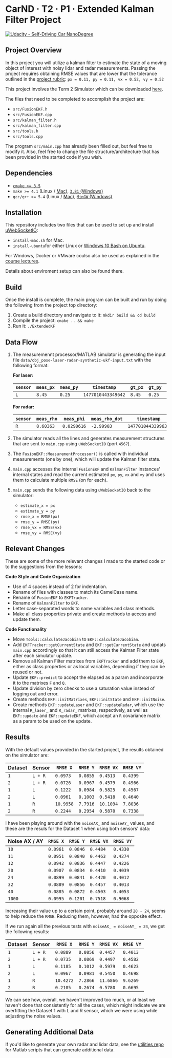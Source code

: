 CarND · T2 · P1 · Extended Kalman Filter Project
================================================

[![Udacity - Self-Driving Car NanoDegree](https://s3.amazonaws.com/udacity-sdc/github/shield-carnd.svg)](http://www.udacity.com/drive)

<!-- <img src="examples/images/final.jpg" width="512" alt="Extended Kalman Filter Visualization." /> -->


Project Overview
----------------

In this project you will utilize a kalman filter to estimate the state of a moving object of interest with noisy lidar and radar measurements. Passing the project requires obtaining RMSE values that are lower that the tolerance outlined in the [project rubric](https://review.udacity.com/#!/rubrics/748/view): `px = 0.11, py = 0.11, vx = 0.52, vy = 0.52` 

This project involves the Term 2 Simulator which can be downloaded [here](https://github.com/udacity/self-driving-car-sim/releases).

The files that need to be completed to accomplish the project are:

- `src/FusionEKF.h`
- `src/FusionEKF.cpp`
- `src/kalman_filter.h`
- `src/kalman_filter.cpp`
- `src/tools.h`
- `src/tools.cpp`

The program `src/main.cpp` has already been filled out, but feel free to modify it. Also, feel free to change the file structure/architecture that has been provided in the started code if you wish.


Dependencies
------------

- [`cmake >= 3.5`](https://cmake.org/install/)
- `make >= 4.1` (Linux / [Mac](https://developer.apple.com/xcode/features/)), [`3.81` (Windows)](http://gnuwin32.sourceforge.net/packages/make.htm)
- `gcc/g++ >= 5.4` (Linux / [Mac](https://developer.apple.com/xcode/features/)), [`MinGW` (Windows)](http://www.mingw.org/)


Installation
------------

This repository includes two files that can be used to set up and install [uWebSocketIO](https://github.com/uWebSockets/uWebSockets):

- `install-mac.sh` for Mac.
- `install-ubuntu`for either Linux or [Windows 10 Bash on Ubuntu](https://www.howtogeek.com/249966/how-to-install-and-use-the-linux-bash-shell-on-windows-10/).

For Windows, Docker or VMware coulso also be used as explained in the [course lectures](https://classroom.udacity.com/nanodegrees/nd013/parts/40f38239-66b6-46ec-ae68-03afd8a601c8/modules/0949fca6-b379-42af-a919-ee50aa304e6a/lessons/f758c44c-5e40-4e01-93b5-1a82aa4e044f/concepts/16cf4a78-4fc7-49e1-8621-3450ca938b77).

Details about enviroment setup can also be found there.


Build
-----

Once the install is complete, the main program can be built and run by doing the following from the project top directory:

1. Create a build directory and navigate to it: `mkdir build && cd build`
2. Compile the project: `cmake .. && make`
3. Run it: `./ExtendedKF`


Data Flow
---------

1. The measuremennt processor/MATLAB simulator is generating the input file `data/obj_pose-laser-radar-synthetic-ukf-input.txt` with the following format:

    **For laser:**
  
    | `sensor` | `meas_px` | `meas_py` | `timestamp` | `gt_px` | `gt_py` | `gt_vx` | `gt_vy` |
    |----------|-----------|-----------|-------------|---------|---------|---------|---------|
    | `L` | `8.45` | `0.25` | `1477010443349642` | `8.45` | `0.25` | `-3.00027` | `0` |
        
    **For radar:**
  
    | `sensor` | `meas_rho` | `meas_phi` | `meas_rho_dot` | `timestamp` | `gt_px` | `gt_py` | `gt_vx` | `gt_vy` |
    |----------|------------|------------|----------------|-------------|---------|---------|---------|---------|
    | `R` | `8.60363` | `0.0290616` | `-2.99903` | `1477010443399637` | `8.6` | `0.25` | `-3.00029` | `0` |
    
2. The simulator reads all the lines and generates measurement structures that are sent to `main.cpp` using `uWebSocketIO` (port `4567`).

3. The `FusionEKF::MeasurementProcessor()` is called with individual measurements (one by one), which will update the Kalman filter state.

4. `main.cpp` accesses the internal `FusionEKF` and `KalmanFilter` instances' internal states and read the current estimated `px`, `py`, `vx` and `vy` and uses them to calculate multiple `RMSE` (on for each).

5. `main.cpp` sends the following data using `uWebSocketIO` back to the simulator:

    - `estimate_x = px`
    - `estimate_y = py`
    - `rmse_x = RMSE(px)`
    - `rmse_y = RMSE(py)`
    - `rmse_vx = RMSE(vx)`
    - `rmse_vy = RMSE(vy)`


Relevant Changes
----------------

These are some of the more relevant changes I made to the started code or to the suggestions from the lessons:

**Code Style and Code Organization**

- Use of 4 spaces instead of 2 for indentation.
- Rename of files with classes to match its CamelCase name.
- Rename of `FusionEKF` to `EKFTracker`.
- Rename of `KalmanFilter` to `EKF`.
- Letter case-separated words to name variables and class methods.
- Make all class properties private and create methods to access and update them.

**Code Functionality**

- Move `Tools::calculateJacobian` to `EKF::calculateJacobian`.
- Add `EKFTracker::getCurrentState` and `EKF::getCurrentState` and updats `main.cpp` accordingly so that it can still access the Kalman Filter state after each simulator update.
- Remove all Kalman Filter matrixes from `EKFTracker` and add them to `EKF`, either as class properties or as local variables, depending if they can be reused or not.
- Update `EKF::predict` to accept the elapsed as a param and incorporate it to the matrixes `F` and `Q`.
- Update division by zero checks to use a saturation value instead of logging out and error.
- Create methods `EKF::initMatrixes`, `EKF::initState` and `EKF::initNoise`.
- Create methods `EKF::updateLaser` and `EKF::updateRadar`, which use the internal `R_laser_` and `R_radar_` matrixes, respectively, as well as `EKF::update` and `EKF::updateEKF`, which accept an `R` covariance matrix as a param to be used on the update.


Results
-------

With the default values provided in the started project, the results obtained on the simulator are:

| Dataset  | Sensor   | `RMSE X`  | `RMSE Y`  | `RMSE VX`  | `RMSE VY` |
|----------|----------|-----------|-----------|------------|-----------|
| `1`      | `L + R`  | `0.0973`  | `0.0855`  | `0.4513`   | `0.4399`  |
| `2`      | `L + R`  | `0.0726`  | `0.0967`  | `0.4579`   | `0.4966`  |
| `1`      | `L`      | `0.1222`  | `0.0984`  | `0.5825`   | `0.4567`  |
| `2`      | `L`      | `0.0961`  | `0.1003`  | `0.5418`   | `0.4640`  |
| `1`      | `R`      | `10.9958` | `7.7916`  | `10.1094`  | `7.8036`  |
| `2`      | `R`      | `0.2244`  | `0.2954`  | `0.5870`   | `0.7338`  |

I have been playing around with the `noiseAX_` and `noiseAY_` values, and these are the resuls for the Dataset 1 when using both sensors' data:

| Noise AX / AY | `RMSE X` | `RMSE Y` | `RMSE VX` | `RMSE VY` |
|---------------|----------|----------|-----------|-----------|
| `10` | `0.0961` | `0.0846` | `0.4484` | `0.4330` |
| `11` | `0.0951` | `0.0840` | `0.4463` | `0.4274` |
| `12` | `0.0942` | `0.0836` | `0.4447` | `0.4226` |
| `20` | `0.0907` | `0.0834` | `0.4410` | `0.4039` |
| `24` | `0.0899` | `0.0841` | `0.4420` | `0.4012` |
| `32` | `0.0889` | `0.0856` | `0.4457` | `0.4013` |
| `40` | `0.0885` | `0.0872` | `0.4503` | `0.4053` |
| `1000` | `0.0995` | `0.1201` | `0.7518` | `0.9068` |

Increasing their value up to a certain point, probably around `20 - 24`, seems to help reduce the `RMSE`. Reducing them, however, had the opposite effect.

If we run again all the previous tests with `noiseAX_ = noiseAY_ = 24`, we get the following results:

| Dataset  | Sensor   | `RMSE X`  | `RMSE Y`  | `RMSE VX`  | `RMSE VY` |
|----------|----------|-----------|-----------|------------|-----------|
| `1`      | `L + R`  | `0.0889`  | `0.0856`  | `0.4457`   | `0.4013`  |
| `2`      | `L + R`  | `0.0735`  | `0.0869`  | `0.4497`   | `0.4582`  |
| `1`      | `L`      | `0.1185`  | `0.1012`  | `0.5979`   | `0.4623`  |
| `2`      | `L`      | `0.0967`  | `0.0981`  | `0.5450`   | `0.4698`  |
| `1`      | `R`      | `10.4272` | `7.2866`  | `11.6866`  | `9.6269`  |
| `2`      | `R`      | `0.2105`  | `0.2674`  | `0.5780`   | `0.6695`  |

We can see how, overall, we haven't improved too much, or at least we haven't done that consistently for all the cases, which might indicate we are overfitting the Dataset 1 with L and R sensor, which we were using while adjusting the noise values.


Generating Additional Data
--------------------------

If you'd like to generate your own radar and lidar data, see the
[utilities repo](https://github.com/udacity/CarND-Mercedes-SF-Utilities) for
Matlab scripts that can generate additional data.


